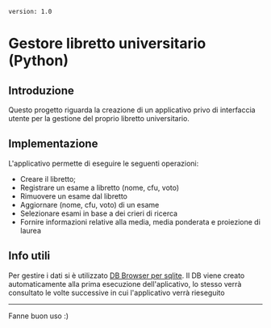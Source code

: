 `version: 1.0`
# Gestore libretto universitario (Python)

## Introduzione
Questo progetto riguarda la creazione di un applicativo privo di interfaccia utente per la gestione del proprio libretto universitario.

## Implementazione

L'applicativo permette di eseguire le seguenti operazioni:
- Creare il libretto;
- Registrare un esame a libretto (nome, cfu, voto)
- Rimuovere un esame dal libretto
- Aggiornare (nome, cfu, voto) di un esame
- Selezionare esami in base a dei crieri di ricerca
- Fornire informazioni relative alla media, media ponderata e proiezione di laurea


## Info utili 
Per gestire i dati si è utilizzato [DB Browser per sqlite](https://duckduckgo.com).
Il DB viene creato automaticamente alla prima esecuzione dell'aplicativo, lo stesso verrà consultato le volte successive in cui l'applicativo verrà rieseguito


---
Fanne buon uso :)
